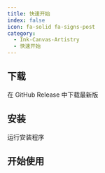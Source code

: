 ```yaml
---
title: 快速开始
index: false
icon: fa-solid fa-signs-post
category:
  - Ink-Canvas-Artistry
  - 快速开始
---
```


## 下载
在 GitHub Release 中下载最新版

## 安装
运行安装程序

## 开始使用